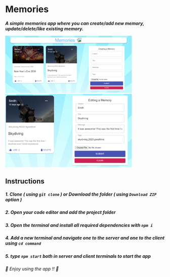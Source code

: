 # Memories
***A simple memories app where you can create/add new memory, update/delete/like existing memory.***

<img src="images/1.png" width=400>
<img src="images/2.png" width=400>

## Instructions
##### 1. Clone ***( using `git clone` )*** or Download the folder ***( using ***`Download ZIP`*** option )*** #####
##### 2. Open your code editor and add the project folder #####
##### 3. Open the terminal and install all required dependencies with ***`npm i`*** #####
##### 4. Add a new terminal and navigate one to the server and one to the client using ***`cd command`*** #####
##### 5. type ***`npm start`*** both in server and client terminals to start the app #####

 ###### 📌 *Enjoy using the app !!* 📌 ######
